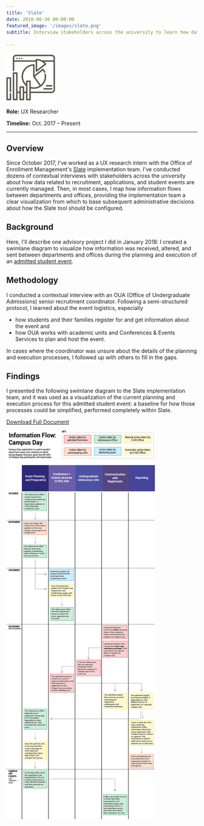 ```yaml
---
title: 'Slate'
date: 2018-06-30 00:00:00
featured_image: '/images/slate.png'
subtitle: Interview stakeholders across the university to learn how data related to recruitment, applications, and student events are currently managed to facilitate data-informed decision-making during implementation of the Slate CRM tool.

---
```


![](/images/slate-logo.png)


**Role:** UX Researcher

**Timeline:** Oct. 2017 – Present

***

## Overview
Since October 2017, I've worked as a UX research intern with the Office of Enrollment Management's [Slate](https://technolutions.com/) implementation team. I've conducted dozens of contextual interviews with stakeholders across the university about how data related to recruitment, applications, and student events are currently managed. Then, in most cases, I map how information flows between departments and offices, providing the implementation team a clear visualization from which to base subsequent administrative decisions about how the Slate tool should be configured.

## Background
Here, I'll describe one advisory project I did in January 2018: I created a swimlane diagram to visualize how information was received, altered, and sent between departments and offices during the planning and execution of an [admitted student event](https://admissions.umich.edu/apply/admitted-students/freshman-next-steps/campus-day-0).

## Methodology
I conducted a contextual interview with an OUA (Office of Undergraduate Admissions) senior recruitment coordinator. Following a semi-structured protocol, I learned about the event logistics, especially
 * how students and their families register for and get information about the event and
 * how OUA works with academic units and Conferences & Events Services to plan and host the event.

 In cases where the coordinator was unsure about the details of the planning and execution processes, I followed up with others to fill in the gaps.

## Findings
I presented the following swimlane diagram to the Slate implementation team, and it was used as a visualization of the current planning and execution process for this admitted student event: a baseline for how those processes could be simplified, performed completely within Slate.

<a href="{{ site.url }}/assets/Wojciechowski-SlateViz.pdf" class="button button--small">Download Full Document</a>

![](/images/slate-viz.png)

